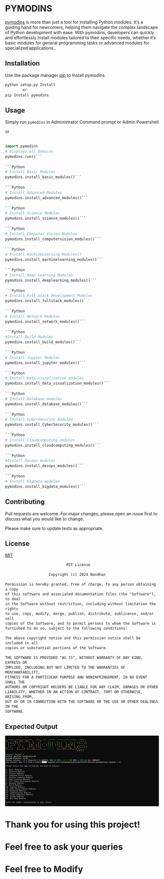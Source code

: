 # PYMODINS

[pymodins](https://github.com/Nandhan-KA/pymodins) is more than just a tool for installing Python modules. It’s a guiding hand for newcomers, helping them navigate the complex landscape of Python development with ease. With pymodins, developers can quickly and effortlessly Install modules tailored to their specific needs, whether it’s basic modules for general programming tasks or advanced modules for specialized applications..

## Installation

Use the package manager [pip](https://pip.pypa.io/en/stable/) to Install pymodins.

```bash
python setup.py Install 
        or
pip Install pymodins
```

## Usage


Simply run ```pymodins``` in Administrator Command prompt or Admin Powershell

  or

```Python 

import pymodins
# Displays all Domains
pymodins.run()```

```Python
# Install Basic Modules
pymodins.install_basic_modules()```

```Python 
# Install Advanced Modules
pymodins.install_advanced_modules()```

```Python 
# Install Science Modules
pymodins.install_science_modules()```

```Python 
# Install Computer Vision Modules
pymodins.install_computervision_modules()```

```Python 
# Install MachineLearning Modules()
pymodins.install_machinelearning_modules()```

```Python 
# Install Deep Learning Modules
pymodins.install_deeplearning_modules()```

```Python 
# Install Full Stack Development Modules
pymodins.install_fullstack_modules()```

```Python 
# Install Network Modules
pymodins.install_network_modules()```

```Python 
#Install Build Modules
pymodins.install_build_modules()```

```Python 
# Install Jupyter Modules
pymodins.install_jupyter_modules()```

```Python 
# Install Data visualization modules
pymodins.install_data_visualization_modules()```

```Python 
# Install Database modules
pymodins.install_database_modules()```

```Python 
# Install CyberSecurity modules
pymodins.install_CyberSecurity_modules()```

```Python 
# Install Cloudcomputing modules
pymodins.install_cloudcomputing_modules()```

```Python 
#Install Devops modules
pymodins.install_devops_modules()```

```Python 
# Install Bigdata modules
pymodins.install_bigdata_modules()```
```

## Contributing

Pull requests are welcome. For major changes, please open an issue first
to discuss what you would like to change.

Please make sure to update tests as appropriate.

## License

[MIT](https://choosealicense.com/licenses/mit/)
```
                            MIT License

                    Copyright (c) 2024 Nandhan

Permission is hereby granted, free of charge, to any person obtaining a copy
of this software and associated documentation files (the "Software"), to deal
in the Software without restriction, including without limitation the rights
to use, copy, modify, merge, publish, distribute, sublicense, and/or sell
copies of the Software, and to permit persons to whom the Software is
furnished to do so, subject to the following conditions:

The above copyright notice and this permission notice shall be included in all
copies or substantial portions of the Software.

THE SOFTWARE IS PROVIDED "AS IS", WITHOUT WARRANTY OF ANY KIND, EXPRESS OR
IMPLIED, INCLUDING BUT NOT LIMITED TO THE WARRANTIES OF MERCHANTABILITY,
FITNESS FOR A PARTICULAR PURPOSE AND NONINFRINGEMENT. IN NO EVENT SHALL THE
AUTHORS OR COPYRIGHT HOLDERS BE LIABLE FOR ANY CLAIM, DAMAGES OR OTHER
LIABILITY, WHETHER IN AN ACTION OF CONTRACT, TORT OR OTHERWISE, ARISING FROM,
OUT OF OR IN CONNECTION WITH THE SOFTWARE OR THE USE OR OTHER DEALINGS IN THE
SOFTWARE.
```

## Expected Output
![pymodins](source/run.png)

# Thank you for using this project!

# Feel free to ask your queries

# Feel free to Modify